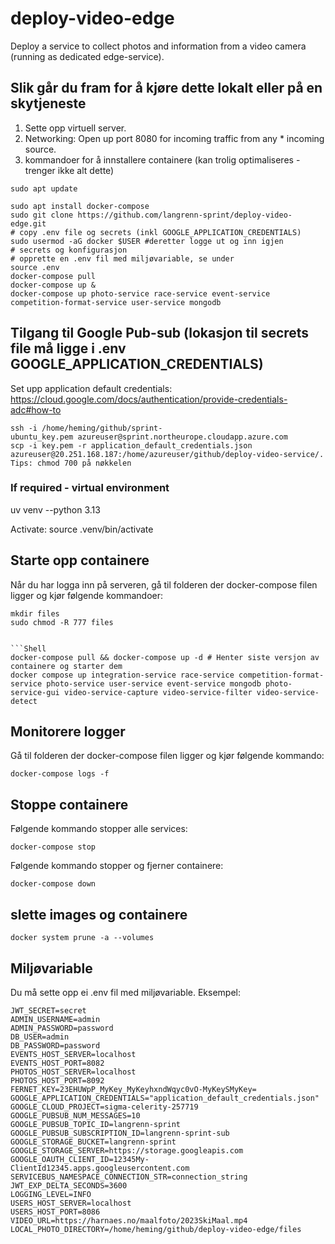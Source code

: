 # deploy-video-edge

Deploy a service to collect photos and information from a video camera (running as dedicated edge-service).

## Slik går du fram for å kjøre dette lokalt eller på en skytjeneste
1. Sette opp virtuell server.
2. Networking: Open up port 8080 for incoming traffic from any * incoming source.
3. kommandoer for å innstallere containere (kan trolig optimaliseres - trenger ikke alt dette)

```Shell
sudo apt update

sudo apt install docker-compose
sudo git clone https://github.com/langrenn-sprint/deploy-video-edge.git
# copy .env file og secrets (inkl GOOGLE_APPLICATION_CREDENTIALS)
sudo usermod -aG docker $USER #deretter logge ut og inn igjen
# secrets og konfigurasjon
# opprette en .env fil med miljøvariable, se under
source .env
docker-compose pull
docker-compose up &
docker-compose up photo-service race-service event-service competition-format-service user-service mongodb
```

## Tilgang til Google Pub-sub (lokasjon til secrets file må ligge i .env GOOGLE_APPLICATION_CREDENTIALS)

Set upp application default credentials: https://cloud.google.com/docs/authentication/provide-credentials-adc#how-to

```Shell kommandoer hvis du skal laste filen opp på en Azure virtuell server
ssh -i /home/heming/github/sprint-ubuntu_key.pem azureuser@sprint.northeurope.cloudapp.azure.com
scp -i key.pem -r application_default_credentials.json azureuser@20.251.168.187:/home/azureuser/github/deploy-video-service/.
Tips: chmod 700 på nøkkelen
```

### If required - virtual environment

uv venv --python 3.13

Activate:
source .venv/bin/activate

## Starte opp containere

Når du har logga inn på serveren, gå til folderen der docker-compose filen ligger og kjør følgende kommandoer:

```Filhåndtering - lage bind-mounts som stemmer med referansene i docker-compose filen og sikre at alle har tilgang
mkdir files
sudo chmod -R 777 files


```Shell
docker-compose pull && docker-compose up -d # Henter siste versjon av containere og starter dem
docker compose up integration-service race-service competition-format-service photo-service user-service event-service mongodb photo-service-gui video-service-capture video-service-filter video-service-detect

```

## Monitorere logger

Gå til folderen der docker-compose filen ligger og kjør følgende kommando:

```Shell
docker-compose logs -f
```

## Stoppe containere

Følgende kommando stopper alle services:

```Shell
docker-compose stop
```

Følgende kommando stopper og fjerner containere:

```Shell
docker-compose down
```

## slette images og containere

```Shell
docker system prune -a --volumes
```

## Miljøvariable

Du må sette opp ei .env fil med miljøvariable. Eksempel:

```Shell
JWT_SECRET=secret
ADMIN_USERNAME=admin
ADMIN_PASSWORD=password
DB_USER=admin
DB_PASSWORD=password
EVENTS_HOST_SERVER=localhost
EVENTS_HOST_PORT=8082
PHOTOS_HOST_SERVER=localhost
PHOTOS_HOST_PORT=8092
FERNET_KEY=23EHUWpP_MyKey_MyKeyhxndWqyc0vO-MyKeySMyKey=
GOOGLE_APPLICATION_CREDENTIALS="application_default_credentials.json"
GOOGLE_CLOUD_PROJECT=sigma-celerity-257719
GOOGLE_PUBSUB_NUM_MESSAGES=10
GOOGLE_PUBSUB_TOPIC_ID=langrenn-sprint
GOOGLE_PUBSUB_SUBSCRIPTION_ID=langrenn-sprint-sub
GOOGLE_STORAGE_BUCKET=langrenn-sprint
GOOGLE_STORAGE_SERVER=https://storage.googleapis.com
GOOGLE_OAUTH_CLIENT_ID=12345My-ClientId12345.apps.googleusercontent.com
SERVICEBUS_NAMESPACE_CONNECTION_STR=connection_string
JWT_EXP_DELTA_SECONDS=3600
LOGGING_LEVEL=INFO
USERS_HOST_SERVER=localhost
USERS_HOST_PORT=8086
VIDEO_URL=https://harnaes.no/maalfoto/2023SkiMaal.mp4
LOCAL_PHOTO_DIRECTORY=/home/heming/github/deploy-video-edge/files
```
